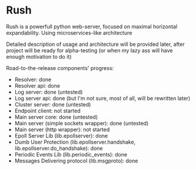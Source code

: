 # Rush
Rush is a powerfull python web-server, focused on maximal horizontal expandability. Using microservices-like architecture

Detailed description of usage and architecture will be provided later, after project will be ready for alpha-testing (or when my lazy ass will have enough motivation to do it)


Road-to-the-release components' progress:
  - Resolver: done
  - Resolver api: done
  - Log server: done (untested)
  - Log server api: done (but I'm not sure, most of all, will be rewritten later)
  - Cluster server: done (untested)
  - Endpoint client: not started
  - Main server core: done (untested)
  - Main server (simple sockets wrapper): done (untested)
  - Main server (http wrapper): not started
  - Epoll Server Lib (lib.epollserver): done
  - Dumb User Protection (lib.epollserver.handshake, lib.epollserver.do_handshake): done
  - Periodic Events Lib (lib.periodic_events): done
  - Messages Delivering protocol (lib.msgproto): done
